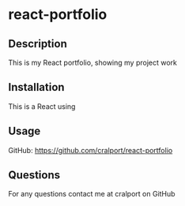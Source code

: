 # react-portfolio

## Description

This is my React portfolio, showing my project work

## Installation

This is a React using 

## Usage

GitHub: https://github.com/cralport/react-portfolio

## Questions

For any questions contact me at cralport on GitHub